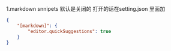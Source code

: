 <!-- 1.<del>删除线</del>使用 

``` markdown
<del> 删除线 </del>
``` -->


1.markdown snnipets 默认是关闭的
打开的话在setting.json 里面加
```json
{
    "[markdown]": {
        "editor.quickSuggestions": true
    }
}
```